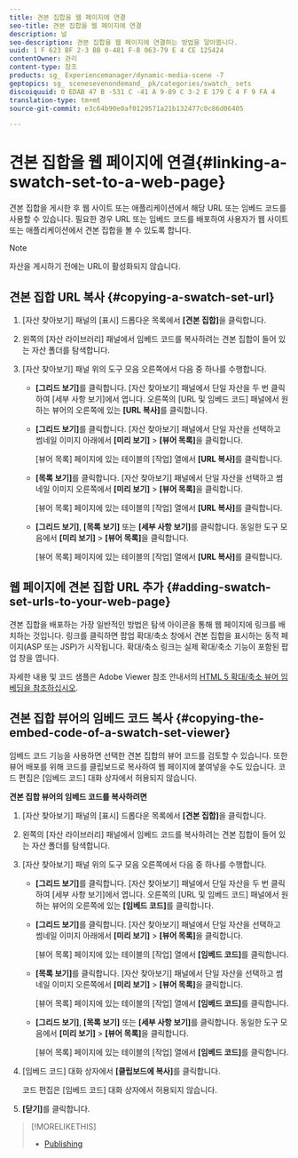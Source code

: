 ```yaml
---
title: 견본 집합을 웹 페이지에 연결
seo-title: 견본 집합을 웹 페이지에 연결
description: 널
seo-description: 견본 집합을 웹 페이지에 연결하는 방법을 알아봅니다.
uuid: 1 F 623 BF 2-3 BB 0-481 F-B 063-79 E 4 CE 125424
contentOwner: 관리
content-type: 참조
products: sg_ Experiencemanager/dynamic-media-scene -7
geptopics: sg_ scenesevenondemand_ pk/categories/swatch_ sets
discoiquuid: 0 EDAB 47 B -531 C -41 A 9-89 C 3-2 E 179 C 4 F 9 FA 4
translation-type: tm+mt
source-git-commit: e3c64b90e0af0129571a21b132477c0c86d06405

---
```



# 견본 집합을 웹 페이지에 연결{#linking-a-swatch-set-to-a-web-page}

견본 집합을 게시한 후 웹 사이트 또는 애플리케이션에서 해당 URL 또는 임베드 코드를 사용할 수 있습니다. 필요한 경우 URL 또는 임베드 코드를 배포하여 사용자가 웹 사이트 또는 애플리케이션에서 견본 집합을 볼 수 있도록 합니다.

>[!NOTE]
>
>자산을 게시하기 전에는 URL이 활성화되지 않습니다.

## 견본 집합 URL 복사 {#copying-a-swatch-set-url}

1. [자산 찾아보기] 패널의 [표시] 드롭다운 목록에서 **[견본 집합]**&#x200B;을 클릭합니다.
1. 왼쪽의 [자산 라이브러리] 패널에서 임베드 코드를 복사하려는 견본 집합이 들어 있는 자산 폴더를 탐색합니다.
1. [자산 찾아보기] 패널 위의 도구 모음 오른쪽에서 다음 중 하나를 수행합니다.

   * **[그리드 보기]**&#x200B;를 클릭합니다. [자산 찾아보기] 패널에서 단일 자산을 두 번 클릭하여 [세부 사항 보기]에서 엽니다. 오른쪽의 [URL 및 임베드 코드] 패널에서 원하는 뷰어의 오른쪽에 있는 **[URL 복사]**&#x200B;를 클릭합니다.
   * **[그리드 보기]**&#x200B;를 클릭합니다. [자산 찾아보기] 패널에서 단일 자산을 선택하고 썸네일 이미지 아래에서 **[미리 보기]** &gt; **[뷰어 목록]**&#x200B;을 클릭합니다.

      [뷰어 목록] 페이지에 있는 테이블의 [작업] 열에서 **[URL 복사]**&#x200B;를 클릭합니다.

   * **[목록 보기]**&#x200B;를 클릭합니다. [자산 찾아보기] 패널에서 단일 자산을 선택하고 썸네일 이미지 오른쪽에서 **[미리 보기]** &gt; **[뷰어 목록]**&#x200B;을 클릭합니다.

      [뷰어 목록] 페이지에 있는 테이블의 [작업] 열에서 **[URL 복사]**&#x200B;를 클릭합니다.

   * **[그리드 보기]**, **[목록 보기]** 또는 **[세부 사항 보기]**&#x200B;를 클릭합니다. 동일한 도구 모음에서 **[미리 보기]** &gt; **[뷰어 목록]**&#x200B;을 클릭합니다.

      [뷰어 목록] 페이지에 있는 테이블의 [작업] 열에서 **[URL 복사]**&#x200B;를 클릭합니다.

## 웹 페이지에 견본 집합 URL 추가 {#adding-swatch-set-urls-to-your-web-page}

견본 집합을 배포하는 가장 일반적인 방법은 탐색 아이콘을 통해 웹 페이지에 링크를 배치하는 것입니다. 링크를 클릭하면 팝업 확대/축소 창에서 견본 집합을 표시하는 동적 페이지(ASP 또는 JSP)가 시작됩니다. 확대/축소 링크는 실제 확대/축소 기능이 포함된 팝업 창을 엽니다.

자세한 내용 및 코드 샘플은 Adobe Viewer 참조 안내서의 [HTML 5 확대/축소 뷰어 임베딩을 참조하십시오](https://marketing.adobe.com/resources/help/en_US/s7/viewers_ref/c_html5_20_zoom_viewer_about.html).

## 견본 집합 뷰어의 임베드 코드 복사 {#copying-the-embed-code-of-a-swatch-set-viewer}

임베드 코드 기능을 사용하면 선택한 견본 집합의 뷰어 코드를 검토할 수 있습니다. 또한 뷰어 배포를 위해 코드를 클립보드로 복사하여 웹 페이지에 붙여넣을 수도 있습니다. 코드 편집은 [임베드 코드] 대화 상자에서 허용되지 않습니다.

**견본 집합 뷰어의 임베드 코드를 복사하려면**

1. [자산 찾아보기] 패널의 [표시] 드롭다운 목록에서 **[견본 집합]**&#x200B;을 클릭합니다.
1. 왼쪽의 [자산 라이브러리] 패널에서 임베드 코드를 복사하려는 견본 집합이 들어 있는 자산 폴더를 탐색합니다.
1. [자산 찾아보기] 패널 위의 도구 모음 오른쪽에서 다음 중 하나를 수행합니다.

   * **[그리드 보기]**&#x200B;를 클릭합니다. [자산 찾아보기] 패널에서 단일 자산을 두 번 클릭하여 [세부 사항 보기]에서 엽니다. 오른쪽의 [URL 및 임베드 코드] 패널에서 원하는 뷰어의 오른쪽에 있는 **[임베드 코드]**&#x200B;를 클릭합니다.
   * **[그리드 보기]**&#x200B;를 클릭합니다. [자산 찾아보기] 패널에서 단일 자산을 선택하고 썸네일 이미지 아래에서 **[미리 보기]** &gt; **[뷰어 목록]**&#x200B;을 클릭합니다.

      [뷰어 목록] 페이지에 있는 테이블의 [작업] 열에서 **[임베드 코드]**&#x200B;를 클릭합니다.

   * **[목록 보기]**&#x200B;를 클릭합니다. [자산 찾아보기] 패널에서 단일 자산을 선택하고 썸네일 이미지 오른쪽에서 **[미리 보기]** &gt; **[뷰어 목록]**&#x200B;을 클릭합니다.

      [뷰어 목록] 페이지에 있는 테이블의 [작업] 열에서 **[임베드 코드]**&#x200B;를 클릭합니다.

   * **[그리드 보기]**, **[목록 보기]** 또는 **[세부 사항 보기]**&#x200B;를 클릭합니다. 동일한 도구 모음에서 **[미리 보기]** &gt; **[뷰어 목록]**&#x200B;을 클릭합니다.

      [뷰어 목록] 페이지에 있는 테이블의 [작업] 열에서 **[임베드 코드]**&#x200B;를 클릭합니다.

1. [임베드 코드] 대화 상자에서 **[클립보드에 복사]**&#x200B;를 클릭합니다.

   코드 편집은 [임베드 코드] 대화 상자에서 허용되지 않습니다.

1. **[닫기]**&#x200B;를 클릭합니다.

>[!MORELIKETHIS]
>
>* [Publishing](publishing-files.md#publishing_files)

